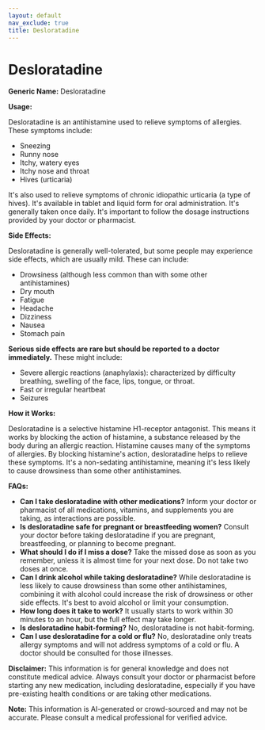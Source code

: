 ```yaml
---
layout: default
nav_exclude: true
title: Desloratadine
---
```


# Desloratadine

**Generic Name:** Desloratadine

**Usage:**

Desloratadine is an antihistamine used to relieve symptoms of allergies. These symptoms include:

* Sneezing
* Runny nose
* Itchy, watery eyes
* Itchy nose and throat
* Hives (urticaria)

It's also used to relieve symptoms of chronic idiopathic urticaria (a type of hives).  It's available in tablet and liquid form for oral administration.  It's generally taken once daily.  It's important to follow the dosage instructions provided by your doctor or pharmacist.


**Side Effects:**

Desloratadine is generally well-tolerated, but some people may experience side effects, which are usually mild. These can include:

* Drowsiness (although less common than with some other antihistamines)
* Dry mouth
* Fatigue
* Headache
* Dizziness
* Nausea
* Stomach pain


**Serious side effects are rare but should be reported to a doctor immediately.** These might include:

* Severe allergic reactions (anaphylaxis): characterized by difficulty breathing, swelling of the face, lips, tongue, or throat.
* Fast or irregular heartbeat
* Seizures


**How it Works:**

Desloratadine is a selective histamine H1-receptor antagonist. This means it works by blocking the action of histamine, a substance released by the body during an allergic reaction.  Histamine causes many of the symptoms of allergies. By blocking histamine's action, desloratadine helps to relieve these symptoms.  It's a non-sedating antihistamine, meaning it's less likely to cause drowsiness than some other antihistamines.


**FAQs:**

* **Can I take desloratadine with other medications?**  Inform your doctor or pharmacist of all medications, vitamins, and supplements you are taking, as interactions are possible.
* **Is desloratadine safe for pregnant or breastfeeding women?**  Consult your doctor before taking desloratadine if you are pregnant, breastfeeding, or planning to become pregnant.
* **What should I do if I miss a dose?** Take the missed dose as soon as you remember, unless it is almost time for your next dose. Do not take two doses at once.
* **Can I drink alcohol while taking desloratadine?**  While desloratadine is less likely to cause drowsiness than some other antihistamines, combining it with alcohol could increase the risk of drowsiness or other side effects.  It's best to avoid alcohol or limit your consumption.
* **How long does it take to work?**  It usually starts to work within 30 minutes to an hour, but the full effect may take longer.
* **Is desloratadine habit-forming?** No, desloratadine is not habit-forming.
* **Can I use desloratadine for a cold or flu?** No, desloratadine only treats allergy symptoms and will not address symptoms of a cold or flu.  A doctor should be consulted for those illnesses.


**Disclaimer:** This information is for general knowledge and does not constitute medical advice.  Always consult your doctor or pharmacist before starting any new medication, including desloratadine, especially if you have pre-existing health conditions or are taking other medications.


**Note:** This information is AI-generated or crowd-sourced and may not be accurate. Please consult a medical professional for verified advice.